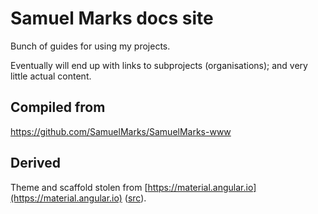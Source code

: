 Samuel Marks docs site
======================

Bunch of guides for using my projects.

Eventually will end up with links to subprojects (organisations); and very little actual content.

## Compiled from

https://github.com/SamuelMarks/SamuelMarks-www

## Derived

Theme and scaffold stolen from [https://material.angular.io](https://material.angular.io) ([src](https://github.com/angular/material.angular.io)).

